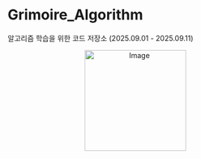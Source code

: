 # Grimoire_Algorithm
알고리즘 학습을 위한 코드 저장소 (2025.09.01 - 2025.09.11)

<p align="center">
  <img width="200" height="200" alt="Image" src="https://github.com/user-attachments/assets/7ae5ea19-40e7-4e39-a107-6c1b093ee85b" />
</p>

